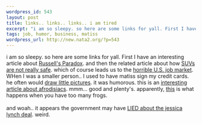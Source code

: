 ```yaml
--- 
wordpress_id: 543
layout: post
title: links.. links.. links.. i am tired
excerpt: "i am so sleepy. so here are some links for yall. First I have an interesting article about Russell's Paradox. and then the related article about how SUVs are not really safe. which of course leads us to the "
tags: job, humor, business, matiss
wordpress_url: http://new.nata2.org/?p=543
---
```

i am so sleepy. so here are some links for yall. First I have an interesting article about <a href="http://burks.brighton.ac.uk/burks/foldoc/59/101.htm">Russell's Paradox</a>. and then the related article about how <a href="http://www.reuters.com/financeNewsArticle.jhtml?type=businessNews&amp;storyID=2942278">SUVs are not really safe</a>. which of course leads us to the <a href="http://www.sun-sentinel.com/news/local/southflorida/sfl-617jobs,0,2258424.story?coll=sfla-home-headlines">horrible U.S. job market</a>. <br/>WHen I was a smaller person.. I used to have matiss sign my credit cards. he often would <a href="http://www.zug.com/pranks/credit/index.html">draw little pictures</a>. it was humorous. this is an <a href="http://webmd.lycos.com/content/article/16/1728_55035">interesting article about afrodisiacs</a>. mmm... good and plenty's. apparently, <a href="http://www.cbc.ca/stories/2003/06/17/frogs_fine030617">this</a> is what happens when you have too many frogs. <br/><br/>and woah.. it appears the government may have <a href="http://www.washingtonpost.com/wp-dyn/articles/A2760-2003Jun16.html?nav=hptop_tb">LIED about the jessica lynch deal</a>. weird. 
